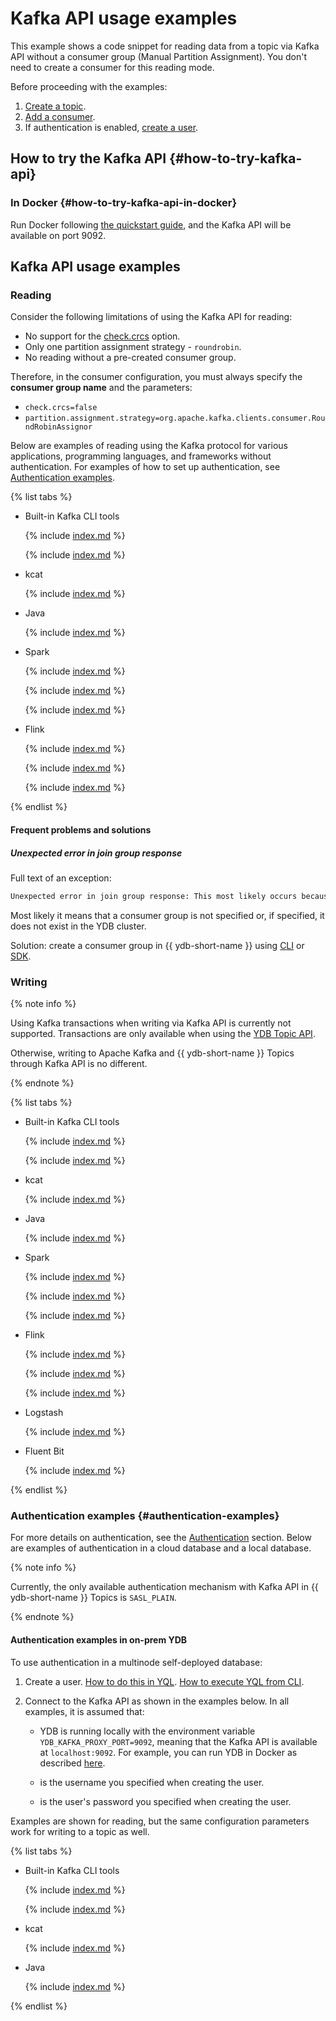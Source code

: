 # Kafka API usage examples
<!-- markdownlint-disable blanks-around-fences -->

This example shows a code snippet for reading data from a topic via Kafka API without a consumer group (Manual Partition Assignment).
You don't need to create a consumer for this reading mode.

Before proceeding with the examples:

1. [Create a topic](../ydb-cli/topic-create.md).
1. [Add a consumer](../ydb-cli/topic-consumer-add.md).
1. If authentication is enabled, [create a user](../../security/authorization.md#user).

## How to try the Kafka API {#how-to-try-kafka-api}

### In Docker {#how-to-try-kafka-api-in-docker}

Run Docker following [the quickstart guide](../../quickstart.md#install), and the Kafka API will be available on port 9092.

## Kafka API usage examples

### Reading

Consider the following limitations of using the Kafka API for reading:

- No support for the [check.crcs](https://kafka.apache.org/documentation/#consumerconfigs_check.crcs) option.
- Only one partition assignment strategy - `roundrobin`.
- No reading without a pre-created consumer group.

Therefore, in the consumer configuration, you must always specify the **consumer group name** and the parameters:

- `check.crcs=false`
- `partition.assignment.strategy=org.apache.kafka.clients.consumer.RoundRobinAssignor`

Below are examples of reading using the Kafka protocol for various applications, programming languages, and frameworks without authentication.
For examples of how to set up authentication, see [Authentication examples](#authentication-examples).

{% list tabs %}

- Built-in Kafka CLI tools

  {% include [index.md](_includes/kafka-console-utillities-java23-fix.md) %}

  {% include [index.md](_includes/bash/kafka-api-console-read-no-auth.md) %}

- kcat

  {% include [index.md](_includes/bash/kafka-api-kcat-read-no-auth.md) %}

- Java

  {% include [index.md](_includes/java/kafka-api-java-read-no-auth.md) %}

- Spark

  {% include [index.md](_includes/spark-constraints.md) %}

  {% include [index.md](_includes/java/kafka-api-spark-read-no-auth.md) %}

  {% include [index.md](_includes/spark-version-notice.md) %}

- Flink

  {% include [index.md](_includes/flink-constraints.md) %}

  {% include [index.md](_includes/java/kafka-api-flink-read-no-auth.md) %}

  {% include [index.md](_includes/flink-version-notice.md) %}

{% endlist %}

#### Frequent problems and solutions

##### Unexpected error in join group response

Full text of an exception:

```txt
Unexpected error in join group response: This most likely occurs because of a request being malformed by the client library or the message was sent to an incompatible broker. See the broker logs for more details.
```

Most likely it means that a consumer group is not specified or, if specified, it does not exist in the YDB cluster.


Solution: create a consumer group in {{ ydb-short-name }} using [CLI](../ydb-cli/topic-consumer-add.md) or [SDK](../ydb-sdk/topic.md#alter-topic).



### Writing

{% note info %}

Using Kafka transactions when writing via Kafka API is currently not supported. Transactions are only available when using the [YDB Topic API](../ydb-sdk/topic.md#write-tx).

Otherwise, writing to Apache Kafka and {{ ydb-short-name }} Topics through Kafka API is no different.


{% endnote %}

{% list tabs %}

- Built-in Kafka CLI tools

  {% include [index.md](_includes/kafka-console-utillities-java23-fix.md) %}

  {% include [index.md](_includes/bash/kafka-api-console-write-no-auth.md) %}

- kcat

  {% include [index.md](_includes/bash/kafka-api-kcat-write-no-auth.md) %}

- Java

  {% include [index.md](_includes/java/kafka-api-java-write-no-auth.md) %}

- Spark

  {% include [index.md](_includes/spark-constraints.md) %}

  {% include [index.md](_includes/java/kafka-api-spark-write-no-auth.md) %}

  {% include [index.md](_includes/spark-version-notice.md) %}

- Flink

  {% include [index.md](_includes/flink-constraints.md) %}

  {% include [index.md](_includes/java/kafka-api-flink-write-no-auth.md) %}

  {% include [index.md](_includes/flink-version-notice.md) %}

- Logstash

  {% include [index.md](_includes/logs-to-kafka/kafka-api-logstash.md) %}

- Fluent Bit

  {% include [index.md](_includes/logs-to-kafka/kafka-api-fluent-bit.md) %}

{% endlist %}

### Authentication examples {#authentication-examples}

For more details on authentication, see the [Authentication](./auth.md) section. Below are examples of authentication in a cloud database and a local database.


{% note info %}

Currently, the only available authentication mechanism with Kafka API in {{ ydb-short-name }} Topics is `SASL_PLAIN`.


{% endnote %}

#### Authentication examples in on-prem YDB

To use authentication in a multinode self-deployed database:

1. Create a user. [How to do this in YQL](../../yql/reference/syntax/create-user.md). [How to execute YQL from CLI](../ydb-cli/sql.md).
2. Connect to the Kafka API as shown in the examples below. In all examples, it is assumed that:

   - YDB is running locally with the environment variable `YDB_KAFKA_PROXY_PORT=9092`, meaning that the Kafka API is available at `localhost:9092`. For example, you can run YDB in Docker as described [here](../../quickstart.md#install).

   - <username> is the username you specified when creating the user.
   - <password> is the user's password you specified when creating the user.

Examples are shown for reading, but the same configuration parameters work for writing to a topic as well.

{% list tabs %}

- Built-in Kafka CLI tools

  {% include [index.md](_includes/kafka-console-utillities-java23-fix.md) %}

  {% include [index.md](_includes/bash/kafka-api-console-read-with-sasl-creds-on-prem.md) %}

- kcat

  {% include [index.md](_includes/bash/kafka-api-kcat-read-with-sasl-creds-on-prem.md) %}

- Java

  {% include [index.md](_includes/java/kafka-api-java-read-with-sasl-creds-on-prem.md) %}

{% endlist %}

